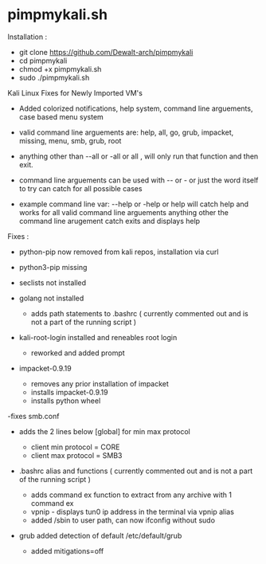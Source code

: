 # pimpmykali.sh

Installation : 
- git clone https://github.com/Dewalt-arch/pimpmykali
- cd pimpmykali
- chmod +x pimpmykali.sh 
- sudo ./pimpmykali.sh

Kali Linux Fixes for Newly Imported VM's

- Added colorized notifications, help system, command line arguements, case based menu system
- valid command line arguements are: help, all, go, grub, impacket, missing, menu, smb, grub, root
- anything other than --all or -all or all , will only run that function and then exit.
- command line arguements can be used with -- or - or just the word itself to try can catch for all possible cases
 
- example command line var: --help or -help or help will catch help and works for all valid command line arguements
  anything other the command line arugement catch exits and displays help 

Fixes : 
- python-pip now removed from kali repos, installation via curl 

- python3-pip missing

- seclists not installed

- golang not installed 
  - adds path statements to .bashrc ( currently commented out and is not a part of the running script )
  
- kali-root-login installed and reneables root login
  - reworked and added prompt
  
- impacket-0.9.19
   - removes any prior installation of impacket
   - installs impacket-0.9.19 
   - installs python wheel
   
-fixes smb.conf
 - adds the 2 lines below [global] for min max protocol
   - client min protocol = CORE
   - client max protocol = SMB3
   
- .bashrc alias and functions ( currently commented out and is not a part of the running script ) 
   - adds command ex function to extract from any archive with 1 command ex 
   - vpnip - displays tun0 ip address in the terminal via vpnip alias 
   - added /sbin to user path, can now ifconfig without sudo
   
- grub added detection of default /etc/default/grub
  - added mitigations=off 
